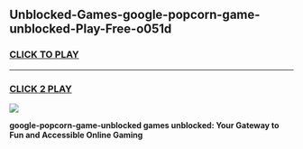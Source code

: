 
## Unblocked-Games-google-popcorn-game-unblocked-Play-Free-o051d
<h3>
<a href="https://premium76.site?title=google-popcorn-game-unblocked&ref=18A1">CLICK TO PLAY</a></h3>
<hr>

<h3>
<a href="https://premium76.site?title=google-popcorn-game-unblocked&ref=18A1">CLICK 2 PLAY</a>
  
</h3>

<a href="https://premium76.site?title=google-popcorn-game-unblocked&ref=18A1"><img src="https://clearcache.store/games.png"></a>


**google-popcorn-game-unblocked games unblocked: Your Gateway to Fun and Accessible Online Gaming**
